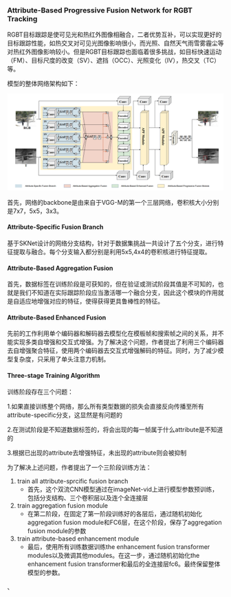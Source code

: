 ### Attribute-Based Progressive Fusion Network for RGBT Tracking



RGBT目标跟踪是使可见光和热红外图像相融合，二者优势互补，可以实现更好的目标跟踪性能，如热交叉对可见光图像影响很小，而光照、自然天气雨雪雾霾尘等对热红外图像影响较小。但是RGBT目标跟踪也面临着很多挑战，如目标快速运动（FM）、目标尺度的改变（SV）、遮挡（OCC）、光照变化（IV），热交叉（TC）等。

模型的整体网络架构如下：

![image-20230224104008496](https://github.com/dongdong2061/paper_summary/blob/master/image/image-APFnet.png)

首先，网络的backbone是由来自于VGG-M的第一个三层网络，卷积核大小分别是7x7，5x5，3x3。

#### Attribute-Specific Fusion Branch

基于SKNet设计的网络分支结构，针对于数据集挑战一共设计了五个分支，进行特征提取与融合。每个分支输入都分别是利用5x5,4x4的卷积核进行特征提取。

#### Attribute-Based Aggregation Fusion

首先，数据标签在训练阶段是可获知的，但在验证或测试阶段其值是不可知的，也就是我们不知道在实际跟踪阶段应当激活哪一个融合分支，因此这个模块的作用就是自适应地增强对应的特征，使得获得更具鲁棒性的特征。

#### Attribute-Based Enhanced Fusion

先前的工作利用单个编码器和解码器去模型化在模板帧和搜索帧之间的关系，并不能实现多类自增强和交互式增强。为了解决这个问题，作者提出了利用三个编码器去自增强聚合特征，使用两个编码器去交互式增强解码的特征。同时，为了减少模型复杂度，只采用了单头注意力机制。

#### Three-stage Training Algorithm

训练阶段存在三个问题：

1.如果直接训练整个网络，那么所有类型数据的损失会直接反向传播至所有attribute-specific分支，这显然是有问题的

2.在测试阶段是不知道数据标签的，将会出现的每一帧属于什么attribute是不知道的

3.根据已出现的attribute去增强特征，未出现的attribute则会被抑制

为了解决上述问题，作者提出了一个三阶段训练方法：

1. train all attribute-sprcific fusion branch
   - 首先，这个双流CNN模型通过在imageNet-vid上进行模型参数预训练，包括分支结构、三个卷积层以及连个全连接层
2. train aggregation fusion module
   - 在第二阶段，在固定了第一阶段训练好的各层后，通过随机初始化aggregation fusion module和FC6层，在这个阶段，保存了aggregation fusion module的参数
3. train attribute-based enhancement module
   - 最后，使用所有训练数据训练the enhancement fusion transformer modules以及微调其他modules。在这一步，通过随机初始化the enhancement fusion transformer和最后的全连接层fc6。最终保留整体模型的参数。



、
